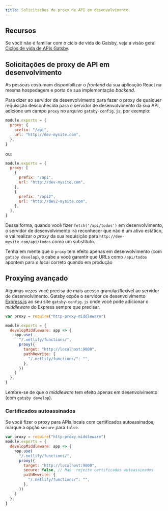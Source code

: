 ```yaml
---
title: Solicitações de proxy de API em desenvolvimento
---
```


## Recursos

Se você não é familiar com o ciclo de vida do Gatsby, veja a visão geral [Ciclos de vida de APIs Gatsby](/docs/gatsby-lifecycle-apis/).

## Solicitações de proxy de API em desenvolvimento

As pessoas costumam disponibilizar o _frontend_ da sua aplicação React na mesma hospedagem e porta de sua implementação _backend_.

Para dizer ao servidor de desenvolvimento para fazer o proxy de qualquer requisição desconhecida para o servidor de desenvolvimento da sua API, adicione um campo `proxy` no arquivo `gatsby-config.js`, por exemplo:

```javascript:title=gatsby-config.js
module.exports = {
  proxy: {
    prefix: "/api",
    url: "http://dev-mysite.com",
  },
}
```

ou:

```js:title=gatsby-config.js
module.exports = {
  proxy: [
    {
      prefix: "/api",
      url: "http://dev-mysite.com",
    },
    {
      prefix: "/api2",
      url: "http://dev2-mysite.com",
    },
  ],
}
```

Dessa forma, quando você fizer `fetch('/api/todos')` em desenvolvimento, o servidor de desenvolvimento irá reconhecer que não é um ativo estático, e vai realizar o _proxy_ da sua requisição para `http://dev-mysite.com/api/todos` como um substituto.

Tenha em mente que o `proxy` tem efeito apenas em desenvolvimento (com `gatsby develop`), e cabe a você garantir que URLs como `/api/todos` apontem para o local correto quando em produção

## Proxying avançado

Algumas vezes você precisa de mais acesso granular/flexível ao servidor de desenvolvimento. Gatsby expõe o servidor de desenvolvimento [Express.js](https://expressjs.com/) ao seu site `gatsby-config.js` onde você pode adicionar o _middleware_ do Express sempre que precisar.

```javascript:title=gatsby-config.js
var proxy = require("http-proxy-middleware")

module.exports = {
  developMiddleware: app => {
    app.use(
      "/.netlify/functions/",
      proxy({
        target: "http://localhost:9000",
        pathRewrite: {
          "/.netlify/functions/": "",
        },
      })
    )
  },
}
```

Lembre-se de que o _middleware_ tem efeito apenas em desenvolvimento (com `gatsby develop`).

### Certificados autoassinados

Se você fizer o proxy para APIs locais com certificados autoassinados, marque a opção `secure` para `false`.

```javascript:title=gatsby-config.js
var proxy = require("http-proxy-middleware")
module.exports = {
  developMiddleware: app => {
    app.use(
      "/.netlify/functions/",
      proxy({
        target: "http://localhost:9000",
        secure: false, // Nao  rejeite certificados autoassinados
        pathRewrite: {
          "/.netlify/functions/": "",
        },
      })
    )
  },
}
```
